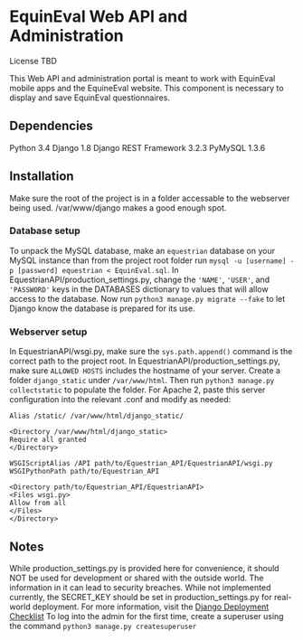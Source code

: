 EquinEval Web API and Administration
====================================

License TBD

This Web API and administration portal is meant to work with EquinEval mobile apps and the EquineEval website. This component is necessary to display and save EquinEval questionnaires.

Dependencies
------------
Python 3.4
Django 1.8
Django REST Framework 3.2.3
PyMySQL 1.3.6

Installation
------------

Make sure the root of the project is in a folder accessable to the webserver being used. /var/www/django makes a good enough spot. 

### Database setup
To unpack the MySQL database, make an `equestrian` database on your MySQL instance than from the project root folder run `mysql -u [username] -p [password] equestrian < EquinEval.sql`. 
In EquestrianAPI/production_settings.py, change the `'NAME'`, `'USER'`, and `'PASSWORD'` keys in the DATABASES dictionary to values that will allow access to the database.
Now run `python3 manage.py migrate --fake` to let Django know the database is prepared for its use.

### Webserver setup
In EquestrianAPI/wsgi.py, make sure the `sys.path.append()` command is the correct path to the project root.
In EquestrianAPI/production_settings.py, make sure `ALLOWED HOSTS` includes the hostname of your server.
Create a folder `django_static` under `/var/www/html`. Then run `python3 manage.py collectstatic` to populate the folder.
For Apache 2, paste this server configuration into the relevant .conf and modify as needed:

    Alias /static/ /var/www/html/django_static/

    <Directory /var/www/html/django_static>
    Require all granted
    </Directory>

    WSGIScriptAlias /API path/to/Equestrian_API/EquestrianAPI/wsgi.py
    WSGIPythonPath path/to/Equestrian_API

    <Directory path/to/Equestrian_API/EquestrianAPI>
    <Files wsgi.py>
    Allow from all
    </Files>
    </Directory>

Notes
-----

While production_settings.py is provided here for convenience, it should NOT be used for development or shared with the outside world. The information in it can lead to security breaches.
While not implemented currently, the SECRET_KEY should be set in production_settings.py for real-world deployment. For more information, visit the [Django Deployment Checklist](https://docs.djangoproject.com/en/1.8/howto/deployment/checklist/)
To log into the admin for the first time, create a superuser using the command `python3 manage.py createsuperuser`